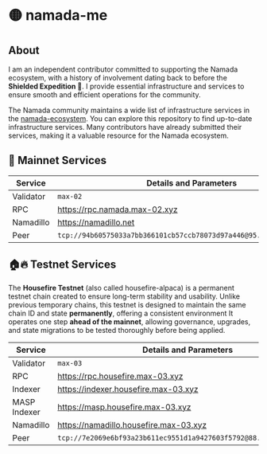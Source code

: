 # 🟡 namada-me 

## About

I am an independent contributor committed to supporting the Namada ecosystem, with a history of involvement dating back to before the **Shielded Expedition 🚀**. I provide essential infrastructure and services to ensure smooth and efficient operations for the community.

The Namada community maintains a wide list of infrastructure services in the [namada-ecosystem](https://github.com/Luminara-Hub/namada-ecosystem). You can explore this repository to find up-to-date infrastructure services. Many contributors have already submitted their services, making it a valuable resource for the Namada ecosystem.

## 🚀 Mainnet Services

| Service | Details and Parameters |
| - | - |
| Validator	| `max-02`
| RPC | https://rpc.namada.max-02.xyz
| Namadillo	| https://namadillo.net |
| Peer | `tcp://94b60575033a7bb366101cb57ccb78073d97a446@95.216.78.215:26656`

## 🏠🔥 Testnet Services

The **Housefire Testnet** (also called housefire-alpaca) is a permanent testnet chain created to ensure long-term stability and usability. Unlike previous temporary chains, this testnet is designed to maintain the same chain ID and state **permanently**, offering a consistent environment It operates one step **ahead of the mainnet**, allowing governance, upgrades, and state migrations to be tested thoroughly before being applied.

| Service | Details and Parameters |
| - | - |
| Validator	| `max-03` |
| RPC | https://rpc.housefire.max-03.xyz |
| Indexer | https://indexer.housefire.max-03.xyz |
| MASP Indexer | https://masp.housefire.max-03.xyz |
| Namadillo	| https://namadillo.housefire.max-03.xyz |
| Peer | `tcp://7e2069e6bf93a23b611ec9551d1a9427603f5792@88.99.67.38:26656` |
